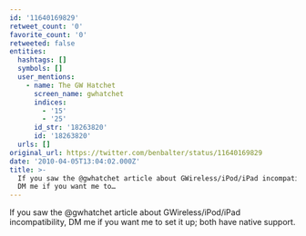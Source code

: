 ```yaml
---
id: '11640169829'
retweet_count: '0'
favorite_count: '0'
retweeted: false
entities:
  hashtags: []
  symbols: []
  user_mentions:
    - name: The GW Hatchet
      screen_name: gwhatchet
      indices:
        - '15'
        - '25'
      id_str: '18263820'
      id: '18263820'
  urls: []
original_url: https://twitter.com/benbalter/status/11640169829
date: '2010-04-05T13:04:02.000Z'
title: >-
  If you saw the @gwhatchet article about GWireless/iPod/iPad incompatibility,
  DM me if you want me to…
---
```


If you saw the @gwhatchet article about GWireless/iPod/iPad incompatibility, DM me if you want me to set it up; both have native support.